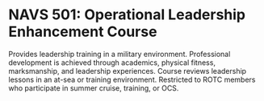 # NAVS 501: Operational Leadership Enhancement Course

Provides leadership training in a military environment. Professional development is achieved through academics, physical fitness, marksmanship, and leadership experiences. Course reviews leadership lessons in an at-sea or training environment. Restricted to ROTC members who participate in summer cruise, training, or OCS.